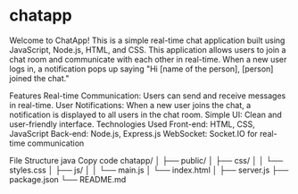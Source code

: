 # chatapp
Welcome to ChatApp! This is a simple real-time chat application built using JavaScript, Node.js, HTML, and CSS. This application allows users to join a chat room and communicate with each other in real-time. When a new user logs in, a notification pops up saying "Hi [name of the person], [person] joined the chat."

Features
Real-time Communication: Users can send and receive messages in real-time.
User Notifications: When a new user joins the chat, a notification is displayed to all users in the chat room.
Simple UI: Clean and user-friendly interface.
Technologies Used
Front-end: HTML, CSS, JavaScript
Back-end: Node.js, Express.js
WebSocket: Socket.IO for real-time communication

File Structure
java
Copy code
chatapp/
│
├── public/
│   ├── css/
│   │   └── styles.css
│   ├── js/
│   │   └── main.js
│   └── index.html
│
├── server.js
├── package.json
└── README.md
